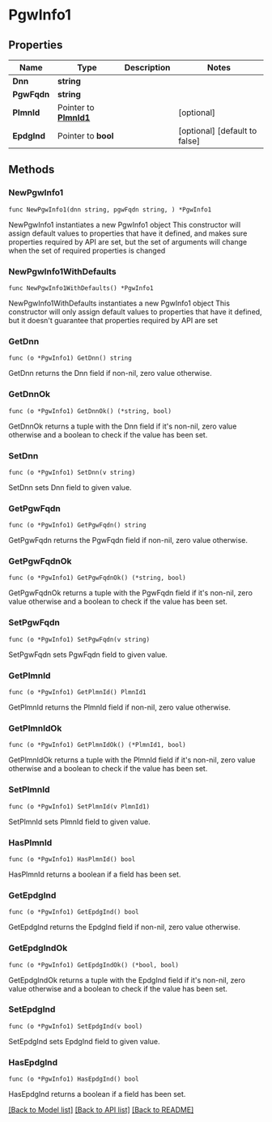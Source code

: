 # PgwInfo1

## Properties

Name | Type | Description | Notes
------------ | ------------- | ------------- | -------------
**Dnn** | **string** |  | 
**PgwFqdn** | **string** |  | 
**PlmnId** | Pointer to [**PlmnId1**](PlmnId1.md) |  | [optional] 
**EpdgInd** | Pointer to **bool** |  | [optional] [default to false]

## Methods

### NewPgwInfo1

`func NewPgwInfo1(dnn string, pgwFqdn string, ) *PgwInfo1`

NewPgwInfo1 instantiates a new PgwInfo1 object
This constructor will assign default values to properties that have it defined,
and makes sure properties required by API are set, but the set of arguments
will change when the set of required properties is changed

### NewPgwInfo1WithDefaults

`func NewPgwInfo1WithDefaults() *PgwInfo1`

NewPgwInfo1WithDefaults instantiates a new PgwInfo1 object
This constructor will only assign default values to properties that have it defined,
but it doesn't guarantee that properties required by API are set

### GetDnn

`func (o *PgwInfo1) GetDnn() string`

GetDnn returns the Dnn field if non-nil, zero value otherwise.

### GetDnnOk

`func (o *PgwInfo1) GetDnnOk() (*string, bool)`

GetDnnOk returns a tuple with the Dnn field if it's non-nil, zero value otherwise
and a boolean to check if the value has been set.

### SetDnn

`func (o *PgwInfo1) SetDnn(v string)`

SetDnn sets Dnn field to given value.


### GetPgwFqdn

`func (o *PgwInfo1) GetPgwFqdn() string`

GetPgwFqdn returns the PgwFqdn field if non-nil, zero value otherwise.

### GetPgwFqdnOk

`func (o *PgwInfo1) GetPgwFqdnOk() (*string, bool)`

GetPgwFqdnOk returns a tuple with the PgwFqdn field if it's non-nil, zero value otherwise
and a boolean to check if the value has been set.

### SetPgwFqdn

`func (o *PgwInfo1) SetPgwFqdn(v string)`

SetPgwFqdn sets PgwFqdn field to given value.


### GetPlmnId

`func (o *PgwInfo1) GetPlmnId() PlmnId1`

GetPlmnId returns the PlmnId field if non-nil, zero value otherwise.

### GetPlmnIdOk

`func (o *PgwInfo1) GetPlmnIdOk() (*PlmnId1, bool)`

GetPlmnIdOk returns a tuple with the PlmnId field if it's non-nil, zero value otherwise
and a boolean to check if the value has been set.

### SetPlmnId

`func (o *PgwInfo1) SetPlmnId(v PlmnId1)`

SetPlmnId sets PlmnId field to given value.

### HasPlmnId

`func (o *PgwInfo1) HasPlmnId() bool`

HasPlmnId returns a boolean if a field has been set.

### GetEpdgInd

`func (o *PgwInfo1) GetEpdgInd() bool`

GetEpdgInd returns the EpdgInd field if non-nil, zero value otherwise.

### GetEpdgIndOk

`func (o *PgwInfo1) GetEpdgIndOk() (*bool, bool)`

GetEpdgIndOk returns a tuple with the EpdgInd field if it's non-nil, zero value otherwise
and a boolean to check if the value has been set.

### SetEpdgInd

`func (o *PgwInfo1) SetEpdgInd(v bool)`

SetEpdgInd sets EpdgInd field to given value.

### HasEpdgInd

`func (o *PgwInfo1) HasEpdgInd() bool`

HasEpdgInd returns a boolean if a field has been set.


[[Back to Model list]](../README.md#documentation-for-models) [[Back to API list]](../README.md#documentation-for-api-endpoints) [[Back to README]](../README.md)


